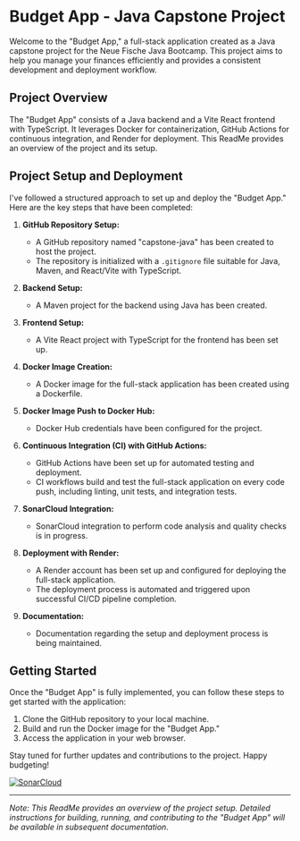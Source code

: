 # Budget App - Java Capstone Project

Welcome to the "Budget App," a full-stack application created as a Java capstone project for the Neue Fische Java Bootcamp. This project aims to help you manage your finances efficiently and provides a consistent development and deployment workflow.

## Project Overview

The "Budget App" consists of a Java backend and a Vite React frontend with TypeScript. It leverages Docker for containerization, GitHub Actions for continuous integration, and Render for deployment. This ReadMe provides an overview of the project and its setup.

## Project Setup and Deployment

I've followed a structured approach to set up and deploy the "Budget App." Here are the key steps that have been completed:

1. **GitHub Repository Setup:**
    - A GitHub repository named "capstone-java" has been created to host the project.
    - The repository is initialized with a `.gitignore` file suitable for Java, Maven, and React/Vite with TypeScript.

2. **Backend Setup:**
    - A Maven project for the backend using Java has been created.

3. **Frontend Setup:**
    - A Vite React project with TypeScript for the frontend has been set up.

4. **Docker Image Creation:**
    - A Docker image for the full-stack application has been created using a Dockerfile.

5. **Docker Image Push to Docker Hub:**
    - Docker Hub credentials have been configured for the project.

6. **Continuous Integration (CI) with GitHub Actions:**
    - GitHub Actions have been set up for automated testing and deployment.
    - CI workflows build and test the full-stack application on every code push, including linting, unit tests, and integration tests.

7. **SonarCloud Integration:**
    - SonarCloud integration to perform code analysis and quality checks is in progress.

8. **Deployment with Render:**
    - A Render account has been set up and configured for deploying the full-stack application.
    - The deployment process is automated and triggered upon successful CI/CD pipeline completion.

9. **Documentation:**
    - Documentation regarding the setup and deployment process is being maintained.

    
## Getting Started

Once the "Budget App" is fully implemented, you can follow these steps to get started with the application:

1. Clone the GitHub repository to your local machine.
2. Build and run the Docker image for the "Budget App."
3. Access the application in your web browser.

Stay tuned for further updates and contributions to the project. Happy budgeting!

[![SonarCloud](https://sonarcloud.io/images/project_badges/sonarcloud-orange.svg)](https://sonarcloud.io/summary/new_code?id=ryliecc_capstone-java-backend)

---

*Note: This ReadMe provides an overview of the project setup. Detailed instructions for building, running, and contributing to the "Budget App" will be available in subsequent documentation.*
